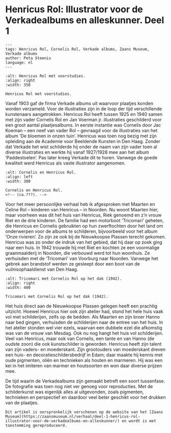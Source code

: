 # Henricus Rol: Illustrator voor de Verkadealbums en alleskunner. Deel 1

```{post} 2023-04-03
---
tags: Henricus Rol, Cornelis Rol, Verkade albums, Zaans Museum, Verkade albums
author: Peta Steenis
language: nl
---
```

```{figure} /images/Henricus_Rol_voorstudies.jpg
:alt: Henricus Rol met voorstudies.
:align: right
:width: 350

Henricus Rol met voorstudies.
```

Vanaf 1903 gaf de firma Verkade albums uit waarvoor plaatjes konden worden verzameld.
Voor de illustraties zijn in de loop der tijd verschillende kunstenaars aangetrokken.
Henricus Rol heeft tussen 1925 en 1940 samen met zijn vader Cornelis Rol en Jan Voerman jr. illustraties geschilderd voor een groot aantal plaatjesalbums.
In eerste instantie was Cornelis door Jac Koeman – een neef van vader Rol – gevraagd voor de illustraties van het album ‘De bloemen in onzen tuin’.
Henricus was toen nog bezig met zijn opleiding aan de Academie voor Beeldende Kunsten in Den Haag.
Zonder dat Verkade het wist schilderde hij onder de naam van zijn vader toen al diverse illustraties en werkte hij vanaf 1927/1928 mee aan het album ‘Paddestoelen’.
Pas later kreeg Verkade dit te horen.
Vanwege de goede kwaliteit werd Henricus als vaste illustrator aangenomen.

```{figure}  /images/Cornelis-en-Henricus-Rol.jpg
:alt: Cornelis en Henricus Rol.
:align: left
:width: 300

Cornelis en Henricus Rol.
<!-- (ca.???). -->
```

Voor het meer persoonlijke verhaal heb ik afgesproken met Maarten en Celine Rol – kinderen van Henricus – in Noorden.
Nu woont Maarten hier, maar voorheen was dit het huis van Henricus, Riek genoemd en z’n vrouw Riet en de drie kinderen.
De familie had een motorboot ‘Tricomari’ geheten, die Henricus en Cornelis gebruikten op hun zwerftochten door het land om onderwerpen voor de albums te schilderen, bijvoorbeeld voor het album ‘Onze rivieren’.
Zo zijn ze ook bij de Nieuwkoopse Plassen terecht gekomen.
Henricus was zo onder de indruk van het gebied, dat hij daar op zoek ging naar een huis.
In 1942 trouwde hij met Riet en kochten ze een voormalige graanmaalderij in Noorden, die verbouwd werd tot hun woonhuis.
Ze verhuisden met de ‘Tricomari’ van Voorburg naar Noorden.
Vanwege het gebrek aan brandstof werden ze gesleept door een boot van de vuilnisophaaldienst van Den Haag.

```{figure}  /images/Tricomari-met-Cornelis-Rol-op-het-dak-scaled.jpg
:alt: Tricomari met Cornelis Rol op het dak (1942).
:align: right
:width: 400

Tricomari met Cornelis Rol op het dak (1942).
```

Het huis direct aan de Nieuwkoopse Plassen gelegen heeft een prachtig uitzicht.
Hoewel Henricus hier ook zijn atelier had, stond het hele huis vaak vol met schilderijen, zelfs op de bedden.
Als Maarten en zijn broer Hanno naar bed gingen, verhuisden de schilderijen naar de entree van het huis.
In het atelier stonden wel vier ezels, waarvan een dubbele ezel die afkomstig was van de vrouw van Mesdag.
Ook nu nog hangt het huis vol schilderijen.
Veel van Henricus, maar ook van Cornelis, een tante en van Hanno (de oudste zoon) die ook kunstschilder is geworden.
Henricus heeft zijn talent van zijn vaders- en moederskant.
Zijn grootouders van moederskant dreven een huis- en decoratieschildersbedrijf in Edam; daar maakte hij kennis met oude pigmenten, oliën en technieken als houten en marmeren.
Hij was een kei in het imiteren van marmer en houtsoorten en won daar diverse prijzen mee.

De tijd waarin de Verkadealbums zijn gemaakt betreft een soort tussenfase.
De fotografie was toen nog niet ver genoeg voor reproducties.
Met de schilderkunst was eigenlijk alles al uitgevonden, zoals pigmenten, technieken en perspectief en daardoor veel beter geschikt voor het drukken van de plaatjes.

```{note}
Dit artikel is oorspronkelijk verschenen op de website van het [Zaans Museum](https://zaansmuseum.nl/verhaal/deel-1-henricus-rol-illustrator-voor-de-verkadealbums-en-alleskunner/) en wordt is met toestemming gereproduceerd.
```
